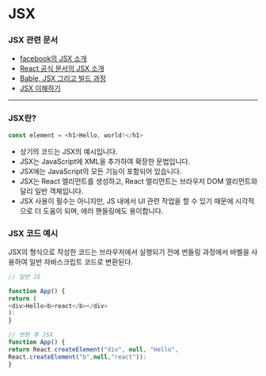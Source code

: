 # JSX

### JSX 관련 문서

* [facebook의 JSX 소개](https://facebook.github.io/jsx/)
* [React 공식 문서의 JSX 소개](https://ko.legacy.reactjs.org/docs/introducing-jsx.html)
* [Bable, JSX 그리고 빌드 과정 ](https://ko.legacy.reactjs.org/docs/faq-build.html)
* [JSX 이해하기 ](https://ko.legacy.reactjs.org/docs/faq-build.html)

***

### JSX란?

```typescript
const element = <h1>Hello, world!</h1>
```

* 상기의 코드는 JSX의 예시입니다.
* &#x20;JSX는 JavaScript에 XML을 추가하여  확장한 문법입니다.
* JSX에는 JavaScript의 모든 기능이 포함되어 있습니다.
* JSX는 React 엘리먼트를 생성하고, React 엘리먼트는 브라우저 DOM 엘리먼트와 달리 일반 객체입니다.
* JSX 사용이 필수는 아니지만,  JS 내에서 UI 관련 작업을 할 수 있기 때문에 시각적으로 더 도움이 되며, 에러 핸들링에도 용이합니다.

### JSX 코드 예시

JSX의 형식으로 작성한 코드는 브라우저에서 실행되기 전에 번들링 과정에서 바벨을 사용하여 일반 자바스크립트 코드로 변환된다.

```javascript
// 일반 JS

function App() {
return (
<div>Hello<b>react</b></div>
):
}

// 변환 후 JSX
function App() {
return React.createElement("div", null, "Hello", 
React.createElement("b",null,"react")):
}
```

